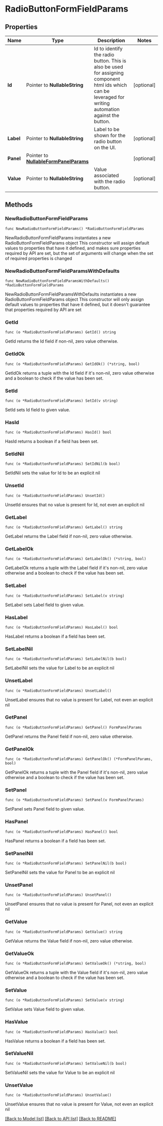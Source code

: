 # RadioButtonFormFieldParams

## Properties

Name | Type | Description | Notes
------------ | ------------- | ------------- | -------------
**Id** | Pointer to **NullableString** | Id to identify the radio button. This is also be used for assigning component html ids which can be leveraged for writing automation against the button. | [optional] 
**Label** | Pointer to **NullableString** | Label to be shown for the radio button on the UI. | [optional] 
**Panel** | Pointer to [**NullableFormPanelParams**](FormPanelParams.md) |  | [optional] 
**Value** | Pointer to **NullableString** | Value associated with the radio button. | [optional] 

## Methods

### NewRadioButtonFormFieldParams

`func NewRadioButtonFormFieldParams() *RadioButtonFormFieldParams`

NewRadioButtonFormFieldParams instantiates a new RadioButtonFormFieldParams object
This constructor will assign default values to properties that have it defined,
and makes sure properties required by API are set, but the set of arguments
will change when the set of required properties is changed

### NewRadioButtonFormFieldParamsWithDefaults

`func NewRadioButtonFormFieldParamsWithDefaults() *RadioButtonFormFieldParams`

NewRadioButtonFormFieldParamsWithDefaults instantiates a new RadioButtonFormFieldParams object
This constructor will only assign default values to properties that have it defined,
but it doesn't guarantee that properties required by API are set

### GetId

`func (o *RadioButtonFormFieldParams) GetId() string`

GetId returns the Id field if non-nil, zero value otherwise.

### GetIdOk

`func (o *RadioButtonFormFieldParams) GetIdOk() (*string, bool)`

GetIdOk returns a tuple with the Id field if it's non-nil, zero value otherwise
and a boolean to check if the value has been set.

### SetId

`func (o *RadioButtonFormFieldParams) SetId(v string)`

SetId sets Id field to given value.

### HasId

`func (o *RadioButtonFormFieldParams) HasId() bool`

HasId returns a boolean if a field has been set.

### SetIdNil

`func (o *RadioButtonFormFieldParams) SetIdNil(b bool)`

 SetIdNil sets the value for Id to be an explicit nil

### UnsetId
`func (o *RadioButtonFormFieldParams) UnsetId()`

UnsetId ensures that no value is present for Id, not even an explicit nil
### GetLabel

`func (o *RadioButtonFormFieldParams) GetLabel() string`

GetLabel returns the Label field if non-nil, zero value otherwise.

### GetLabelOk

`func (o *RadioButtonFormFieldParams) GetLabelOk() (*string, bool)`

GetLabelOk returns a tuple with the Label field if it's non-nil, zero value otherwise
and a boolean to check if the value has been set.

### SetLabel

`func (o *RadioButtonFormFieldParams) SetLabel(v string)`

SetLabel sets Label field to given value.

### HasLabel

`func (o *RadioButtonFormFieldParams) HasLabel() bool`

HasLabel returns a boolean if a field has been set.

### SetLabelNil

`func (o *RadioButtonFormFieldParams) SetLabelNil(b bool)`

 SetLabelNil sets the value for Label to be an explicit nil

### UnsetLabel
`func (o *RadioButtonFormFieldParams) UnsetLabel()`

UnsetLabel ensures that no value is present for Label, not even an explicit nil
### GetPanel

`func (o *RadioButtonFormFieldParams) GetPanel() FormPanelParams`

GetPanel returns the Panel field if non-nil, zero value otherwise.

### GetPanelOk

`func (o *RadioButtonFormFieldParams) GetPanelOk() (*FormPanelParams, bool)`

GetPanelOk returns a tuple with the Panel field if it's non-nil, zero value otherwise
and a boolean to check if the value has been set.

### SetPanel

`func (o *RadioButtonFormFieldParams) SetPanel(v FormPanelParams)`

SetPanel sets Panel field to given value.

### HasPanel

`func (o *RadioButtonFormFieldParams) HasPanel() bool`

HasPanel returns a boolean if a field has been set.

### SetPanelNil

`func (o *RadioButtonFormFieldParams) SetPanelNil(b bool)`

 SetPanelNil sets the value for Panel to be an explicit nil

### UnsetPanel
`func (o *RadioButtonFormFieldParams) UnsetPanel()`

UnsetPanel ensures that no value is present for Panel, not even an explicit nil
### GetValue

`func (o *RadioButtonFormFieldParams) GetValue() string`

GetValue returns the Value field if non-nil, zero value otherwise.

### GetValueOk

`func (o *RadioButtonFormFieldParams) GetValueOk() (*string, bool)`

GetValueOk returns a tuple with the Value field if it's non-nil, zero value otherwise
and a boolean to check if the value has been set.

### SetValue

`func (o *RadioButtonFormFieldParams) SetValue(v string)`

SetValue sets Value field to given value.

### HasValue

`func (o *RadioButtonFormFieldParams) HasValue() bool`

HasValue returns a boolean if a field has been set.

### SetValueNil

`func (o *RadioButtonFormFieldParams) SetValueNil(b bool)`

 SetValueNil sets the value for Value to be an explicit nil

### UnsetValue
`func (o *RadioButtonFormFieldParams) UnsetValue()`

UnsetValue ensures that no value is present for Value, not even an explicit nil

[[Back to Model list]](../README.md#documentation-for-models) [[Back to API list]](../README.md#documentation-for-api-endpoints) [[Back to README]](../README.md)


